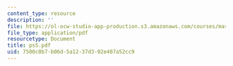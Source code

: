 ```yaml
---
content_type: resource
description: ''
file: https://ol-ocw-studio-app-production.s3.amazonaws.com/courses/mas-962-digital-typography-fall-1997/7500c0b7b06d5a1237d302e407a52cc9_ps5.pdf
file_type: application/pdf
resourcetype: Document
title: ps5.pdf
uid: 7500c0b7-b06d-5a12-37d3-02e407a52cc9
---
```

